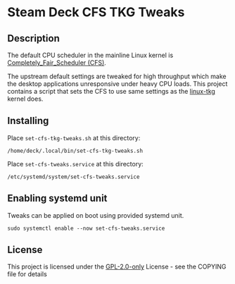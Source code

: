 # Steam Deck CFS TKG Tweaks

## Description

The default CPU scheduler in the mainline Linux kernel
is [Completely_Fair_Scheduler (CFS)](https://en.wikipedia.org/wiki/Completely_Fair_Scheduler).

The upstream default settings are tweaked for high throughput which make the desktop applications
unresponsive under heavy CPU loads. This project contains a script that sets the CFS to use same
settings as the [linux-tkg](https://github.com/Frogging-Family/linux-tkg) kernel does.

## Installing

Place `set-cfs-tkg-tweaks.sh` at this directory:
```
/home/deck/.local/bin/set-cfs-tkg-tweaks.sh
```

Place `set-cfs-tweaks.service` at this directory:
```
/etc/systemd/system/set-cfs-tweaks.service
```


## Enabling systemd unit

Tweaks can be applied on boot using provided systemd unit.

```
sudo systemctl enable --now set-cfs-tweaks.service
```

## License

This project is licensed under the [GPL-2.0-only](https://spdx.org/licenses/GPL-2.0-only.html) License - see the COPYING file for details
